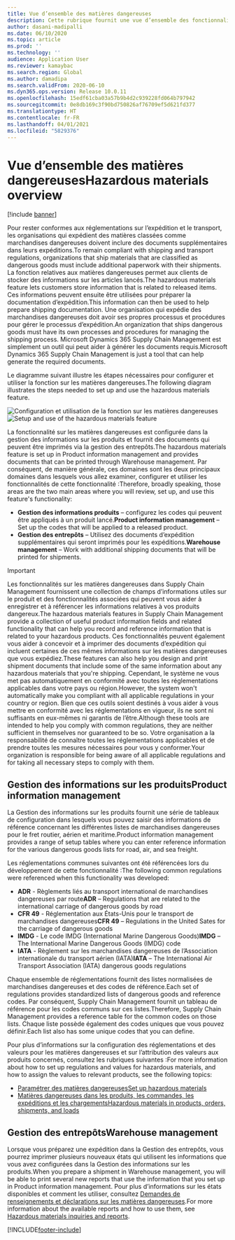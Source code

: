 ```yaml
---
title: Vue d’ensemble des matières dangereuses
description: Cette rubrique fournit une vue d’ensemble des fonctionnalités liées à la manipulation et à la documentation sur les matières dangereuses lors de la gestion des informations sur les produits et de la gestion des entrepôts.
author: dasani-madipalli
ms.date: 06/10/2020
ms.topic: article
ms.prod: ''
ms.technology: ''
audience: Application User
ms.reviewer: kamaybac
ms.search.region: Global
ms.author: damadipa
ms.search.validFrom: 2020-06-10
ms.dyn365.ops.version: Release 10.0.11
ms.openlocfilehash: 15edf61cba03a57b9b4d2c939228fd064b797942
ms.sourcegitcommit: 0e8db169c3f90bd750826af76709ef5d621fd377
ms.translationtype: HT
ms.contentlocale: fr-FR
ms.lasthandoff: 04/01/2021
ms.locfileid: "5829376"
---
```

# <a name="hazardous-materials-overview"></a><span data-ttu-id="58d42-103">Vue d’ensemble des matières dangereuses</span><span class="sxs-lookup"><span data-stu-id="58d42-103">Hazardous materials overview</span></span>

[!include [banner](../includes/banner.md)]

<span data-ttu-id="58d42-104">Pour rester conformes aux réglementations sur l’expédition et le transport, les organisations qui expédient des matières classées comme marchandises dangereuses doivent inclure des documents supplémentaires dans leurs expéditions.</span><span class="sxs-lookup"><span data-stu-id="58d42-104">To remain compliant with shipping and transport regulations, organizations that ship materials that are classified as dangerous goods must include additional paperwork with their shipments.</span></span> <span data-ttu-id="58d42-105">La fonction relatives aux matières dangereuses permet aux clients de stocker des informations sur les articles lancés.</span><span class="sxs-lookup"><span data-stu-id="58d42-105">The hazardous materials feature lets customers store information that is related to released items.</span></span> <span data-ttu-id="58d42-106">Ces informations peuvent ensuite être utilisées pour préparer la documentation d’expédition.</span><span class="sxs-lookup"><span data-stu-id="58d42-106">This information can then be used to help prepare shipping documentation.</span></span> <span data-ttu-id="58d42-107">Une organisation qui expédie des marchandises dangereuses doit avoir ses propres processus et procédures pour gérer le processus d’expédition.</span><span class="sxs-lookup"><span data-stu-id="58d42-107">An organization that ships dangerous goods must have its own processes and procedures for managing the shipping process.</span></span> <span data-ttu-id="58d42-108">Microsoft Dynamics 365 Supply Chain Management est simplement un outil qui peut aider à générer les documents requis.</span><span class="sxs-lookup"><span data-stu-id="58d42-108">Microsoft Dynamics 365 Supply Chain Management is just a tool that can help generate the required documents.</span></span>

<span data-ttu-id="58d42-109">Le diagramme suivant illustre les étapes nécessaires pour configurer et utiliser la fonction sur les matières dangereuses.</span><span class="sxs-lookup"><span data-stu-id="58d42-109">The following diagram illustrates the steps needed to set up and use the hazardous materials feature.</span></span>

<span data-ttu-id="58d42-110">![Configuration et utilisation de la fonction sur les matières dangereuses](media/hazmat-overview.png "Configuration et utilisation de la fonction sur les matières dangereuses")</span><span class="sxs-lookup"><span data-stu-id="58d42-110">![Setup and use of the hazardous materials feature](media/hazmat-overview.png "Setup and use of the hazardous materials feature")</span></span>

<span data-ttu-id="58d42-111">La fonctionnalité sur les matières dangereuses est configurée dans la gestion des informations sur les produits et fournit des documents qui peuvent être imprimés via la gestion des entrepôts.</span><span class="sxs-lookup"><span data-stu-id="58d42-111">The hazardous materials feature is set up in Product information management and provides documents that can be printed through Warehouse management.</span></span> <span data-ttu-id="58d42-112">Par conséquent, de manière générale, ces domaines sont les deux principaux domaines dans lesquels vous allez examiner, configurer et utiliser les fonctionnalités de cette fonctionnalité :</span><span class="sxs-lookup"><span data-stu-id="58d42-112">Therefore, broadly speaking, those areas are the two main areas where you will review, set up, and use this feature's functionality:</span></span>

- <span data-ttu-id="58d42-113">**Gestion des informations produits** – configurez les codes qui peuvent être appliqués à un produit lancé.</span><span class="sxs-lookup"><span data-stu-id="58d42-113">**Product information management** – Set up the codes that will be applied to a released product.</span></span>
- <span data-ttu-id="58d42-114">**Gestion des entrepôts** – Utilisez des documents d’expédition supplémentaires qui seront imprimés pour les expéditions.</span><span class="sxs-lookup"><span data-stu-id="58d42-114">**Warehouse management** – Work with additional shipping documents that will be printed for shipments.</span></span>

> [!IMPORTANT]
> <span data-ttu-id="58d42-115">Les fonctionnalités sur les matières dangereuses dans Supply Chain Management fournissent une collection de champs d’informations utiles sur le produit et des fonctionnalités associées qui peuvent vous aider à enregistrer et à référencer les informations relatives à vos produits dangereux.</span><span class="sxs-lookup"><span data-stu-id="58d42-115">The hazardous materials features in Supply Chain Management provide a collection of useful product information fields and related functionality that can help you record and reference information that is related to your hazardous products.</span></span> <span data-ttu-id="58d42-116">Ces fonctionnalités peuvent également vous aider à concevoir et à imprimer des documents d’expédition qui incluent certaines de ces mêmes informations sur les matières dangereuses que vous expédiez.</span><span class="sxs-lookup"><span data-stu-id="58d42-116">These features can also help you design and print shipment documents that include some of the same information about any hazardous materials that you're shipping.</span></span> <span data-ttu-id="58d42-117">Cependant, le système ne vous met pas automatiquement en conformité avec toutes les réglementations applicables dans votre pays ou région.</span><span class="sxs-lookup"><span data-stu-id="58d42-117">However, the system won't automatically make you compliant with all applicable regulations in your country or region.</span></span> <span data-ttu-id="58d42-118">Bien que ces outils soient destinés à vous aider à vous mettre en conformité avec les réglementations en vigueur, ils ne sont ni suffisants en eux-mêmes ni garantis de l’être.</span><span class="sxs-lookup"><span data-stu-id="58d42-118">Although these tools are intended to help you comply with common regulations, they are neither sufficient in themselves nor guaranteed to be so.</span></span> <span data-ttu-id="58d42-119">Votre organisation a la responsabilité de connaître toutes les réglementations applicables et de prendre toutes les mesures nécessaires pour vous y conformer.</span><span class="sxs-lookup"><span data-stu-id="58d42-119">Your organization is responsible for being aware of all applicable regulations and for taking all necessary steps to comply with them.</span></span>

## <a name="product-information-management"></a><span data-ttu-id="58d42-120">Gestion des informations sur les produits</span><span class="sxs-lookup"><span data-stu-id="58d42-120">Product information management</span></span>

<span data-ttu-id="58d42-121">La Gestion des informations sur les produits fournit une série de tableaux de configuration dans lesquels vous pouvez saisir des informations de référence concernant les différentes listes de marchandises dangereuses pour le fret routier, aérien et maritime.</span><span class="sxs-lookup"><span data-stu-id="58d42-121">Product information management provides a range of setup tables where you can enter reference information for the various dangerous goods lists for road, air, and sea freight.</span></span>

<span data-ttu-id="58d42-122">Les réglementations communes suivantes ont été référencées lors du développement de cette fonctionnalité :</span><span class="sxs-lookup"><span data-stu-id="58d42-122">The following common regulations were referenced when this functionality was developed:</span></span>

- <span data-ttu-id="58d42-123">**ADR** - Règlements liés au transport international de marchandises dangereuses par route</span><span class="sxs-lookup"><span data-stu-id="58d42-123">**ADR** – Regulations that are related to the international carriage of dangerous goods by road</span></span>
- <span data-ttu-id="58d42-124">**CFR 49** - Réglementation aux États-Unis pour le transport de marchandises dangereuses</span><span class="sxs-lookup"><span data-stu-id="58d42-124">**CFR 49** – Regulations in the United Sates for the carriage of dangerous goods</span></span>
- <span data-ttu-id="58d42-125">**IMDG** - Le code IMDG (International Marine Dangerous Goods)</span><span class="sxs-lookup"><span data-stu-id="58d42-125">**IMDG** – The International Marine Dangerous Goods (IMDG) code</span></span>
- <span data-ttu-id="58d42-126">**IATA** - Règlement sur les marchandises dangereuses de l’Association internationale du transport aérien (IATA)</span><span class="sxs-lookup"><span data-stu-id="58d42-126">**IATA** – The International Air Transport Association (IATA) dangerous goods regulations</span></span>

<span data-ttu-id="58d42-127">Chaque ensemble de réglementations fournit des listes normalisées de marchandises dangereuses et des codes de référence.</span><span class="sxs-lookup"><span data-stu-id="58d42-127">Each set of regulations provides standardized lists of dangerous goods and reference codes.</span></span> <span data-ttu-id="58d42-128">Par conséquent, Supply Chain Management fournit un tableau de référence pour les codes communs sur ces listes.</span><span class="sxs-lookup"><span data-stu-id="58d42-128">Therefore, Supply Chain Management provides a reference table for the common codes on those lists.</span></span> <span data-ttu-id="58d42-129">Chaque liste possède également des codes uniques que vous pouvez définir.</span><span class="sxs-lookup"><span data-stu-id="58d42-129">Each list also has some unique codes that you can define.</span></span>

<span data-ttu-id="58d42-130">Pour plus d’informations sur la configuration des réglementations et des valeurs pour les matières dangereuses et sur l’attribution des valeurs aux produits concernés, consultez les rubriques suivantes :</span><span class="sxs-lookup"><span data-stu-id="58d42-130">For more information about how to set up regulations and values for hazardous materials, and how to assign the values to relevant products, see the following topics:</span></span>

- [<span data-ttu-id="58d42-131">Paramétrer des matières dangereuses</span><span class="sxs-lookup"><span data-stu-id="58d42-131">Set up hazardous materials</span></span>](hazmat-setup.md)
- [<span data-ttu-id="58d42-132">Matières dangereuses dans les produits, les commandes, les expéditions et les chargements</span><span class="sxs-lookup"><span data-stu-id="58d42-132">Hazardous materials in products, orders, shipments, and loads</span></span>](hazmat-items.md)

## <a name="warehouse-management"></a><span data-ttu-id="58d42-133">Gestion des entrepôts</span><span class="sxs-lookup"><span data-stu-id="58d42-133">Warehouse management</span></span>

<span data-ttu-id="58d42-134">Lorsque vous préparez une expédition dans la Gestion des entrepôts, vous pourrez imprimer plusieurs nouveaux états qui utilisent les informations que vous avez configurées dans la Gestion des informations sur les produits.</span><span class="sxs-lookup"><span data-stu-id="58d42-134">When you prepare a shipment in Warehouse management, you will be able to print several new reports that use the information that you set up in Product information management.</span></span> <span data-ttu-id="58d42-135">Pour plus d’informations sur les états disponibles et comment les utiliser, consultez [Demandes de renseignements et déclarations sur les matières dangereuses](hazmat-reports.md).</span><span class="sxs-lookup"><span data-stu-id="58d42-135">For more information about the available reports and how to use them, see [Hazardous materials inquiries and reports](hazmat-reports.md).</span></span>


[!INCLUDE[footer-include](../../includes/footer-banner.md)]